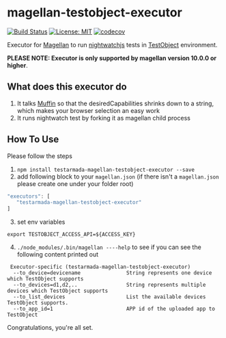 # magellan-testobject-executor

[![Build Status](https://travis-ci.org/TestArmada/magellan-testobject-executor.svg?branch=master)](https://travis-ci.org/TestArmada/magellan-testobject-executor)
[![License: MIT](https://img.shields.io/badge/License-MIT-green.svg)](https://opensource.org/licenses/MIT)
[![codecov](https://codecov.io/gh/TestArmada/magellan-testobject-executor/branch/master/graph/badge.svg)](https://codecov.io/gh/TestArmada/magellan-testobject-executor)

Executor for [Magellan](https://github.com/TestArmada/magellan) to run [nightwatchjs](http://nightwatchjs.org/) tests in [TestObject](https://testobject.com/) environment.

**PLEASE NOTE: Executor is only supported by magellan version 10.0.0 or higher**.

## What does this executor do
 1. It talks [Muffin]() so that the desiredCapabilities shrinks down to a string, which makes your browser selection an easy work
 2. It runs nightwatch test by forking it as magellan child process

## How To Use
Please follow the steps

 1. `npm install testarmada-magellan-testobject-executor --save`
 2. add following block to your `magellan.json` (if there isn't a `magellan.json` please create one under your folder root)
 ```javascript
 "executors": [
    "testarmada-magellan-testobject-executor"
 ]
 ```
 3. set env variables
 ```
 export TESTOBJECT_ACCESS_API=${ACCESS_KEY}
 ```

 4. `./node_modules/.bin/magellan ----help` to see if you can see the following content printed out
 ```
  Executor-specific (testarmada-magellan-testobject-executor)
   --to_device=devicename               String represents one device which TestObject supports
   --to_devices=d1,d2,..                String represents multiple devices which TestObject supports
   --to_list_devices                    List the available devices TestObject supports.
   --to_app_id=1                        APP id of the uploaded app to TestObject
 ```

Congratulations, you're all set. 
